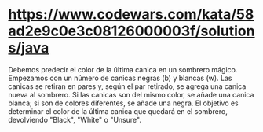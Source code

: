 # https://www.codewars.com/kata/58ad2e9c0e3c08126000003f/solutions/java

Debemos predecir el color de la última canica en un sombrero mágico. 
Empezamos con un número de canicas negras (b) y blancas (w). 
Las canicas se retiran en pares y, según el par retirado, se agrega una canica nueva al sombrero. 
Si las canicas son del mismo color, se añade una canica blanca; si son de colores diferentes, se añade una negra. El objetivo es determinar el color de la última canica que quedará en el sombrero, devolviendo "Black", "White" o "Unsure".
